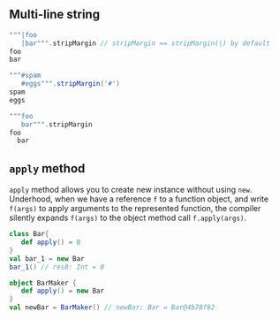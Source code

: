## Multi-line string
```scala
"""|foo
   |bar""".stripMargin // stripMargin == stripMargin(|) by default
foo
bar

"""#spam
   #eggs""".stripMargin('#')
spam
eggs

"""foo
   bar""".stripMargin
foo
  bar 
```

## `apply` method
`apply` method allows you to create new instance without using `new`. 
Underhood, when we have a reference `f` to a function object, and write `f(args)` to apply arguments to the represented function, the compiler silently expands `f(args)` to the object method call `f.apply(args)`.
```scala
class Bar{
   def apply() = 0
}
val bar_1 = new Bar
bar_1() // res8: Int = 0

object BarMaker {
   def apply() = new Bar
}
val newBar = BarMaker() // newBar: Bar = Bar@4b78f82
```
